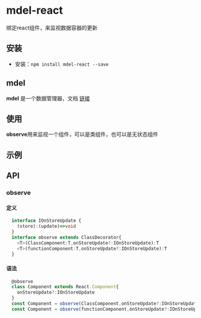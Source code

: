 # mdel-react
绑定react组件，来监视数据容器的更新

## 安装

* 安装：`npm install mdel-react --save`

## mdel

**mdel** 是一个数据管理器，文档 [链接](https://github.com/mdeljs/mdel)

## 使用

**observe**用来监视一个组件，可以是类组件，也可以是无状态组件



## 示例

## API
### observe

#### 定义
```typescript jsx
  interface IOnStoreUpdate {
    (store):(update)=>void
  }
  interface observe extends ClassDecorator{
    <T>(ClassComponent:T,onStoreUpdate?:IOnStoreUpdate):T
    <T>(functionComponent:T,onStoreUpdate?:IOnStoreUpdate):T
  }
```
#### 语法
```jsx harmony
  @observe
  class Component extends React.Component{
    onStoreUpdate?:IOnStoreUpdate
  }
  const Component = observe(ClassComponent,onStoreUpdate?:IOnStoreUpdate);
  const Component = observe(functionComponent,onStoreUpdate?:IOnStoreUpdate);
```
